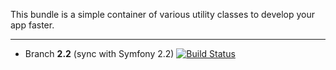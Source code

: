 This bundle is a simple container of various utility classes to develop your app faster.

----------

* Branch **2.2** (sync with Symfony 2.2) [![Build Status](https://api.travis-ci.org/FlorianLB/FlubBigBangBundle.png?branch=2.2)](https://api.travis-ci.org/FlorianLB/FlubBigBangBundle)